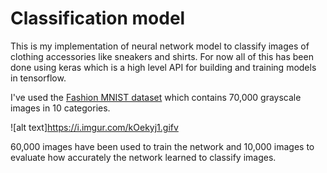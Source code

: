 # Classification model
This is my implementation of neural network model to classify images of clothing accessories like sneakers and shirts. For now all of this has been done using keras which is a high level API for building and training models in tensorflow.

I've used the [Fashion MNIST dataset](https://github.com/zalandoresearch/fashion-mnist) which contains 70,000 grayscale images in 10 categories.

![alt text]https://i.imgur.com/kOekyj1.gifv

60,000 images have been used to train the network and 10,000 images to evaluate how accurately the network learned to classify images. 

